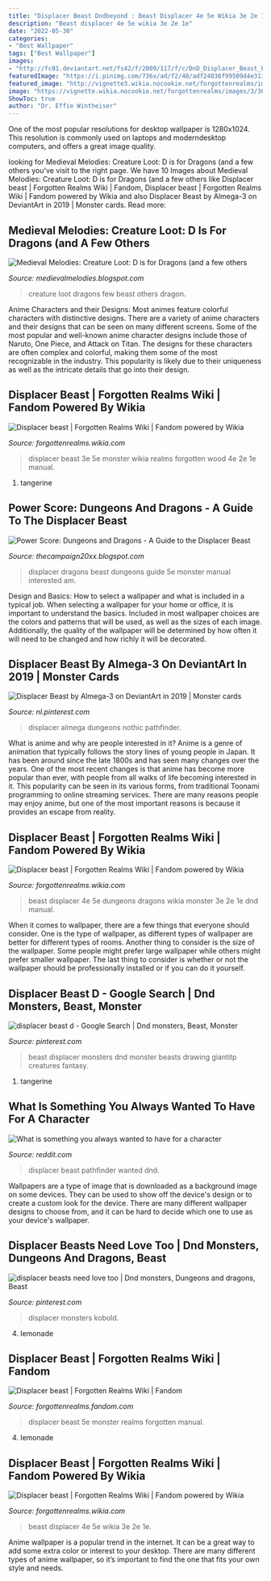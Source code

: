 ```yaml
---
title: "Displacer Beast Dndbeyond : Beast Displacer 4e 5e Wikia 3e 2e 1e"
description: "Beast displacer 4e 5e wikia 3e 2e 1e"
date: "2022-05-30"
categories:
- "Best Wallpaper"
tags: ["Best Wallpaper"]
images:
- "http://fc01.deviantart.net/fs42/f/2009/117/f/c/DnD_Displacer_Beast_by_Elvandia.jpg"
featuredImage: "https://i.pinimg.com/736x/ad/f2/40/adf24036f99509d4e313bd16a57c3b14.jpg"
featured_image: "http://vignette3.wikia.nocookie.net/forgottenrealms/images/1/1c/Monster_manual_35_-_Displacer_Beast_-_p67_-_Sam_wood.jpg/revision/latest/scale-to-width-down/270?cb=20141111125034"
image: "https://vignette.wikia.nocookie.net/forgottenrealms/images/3/36/Monster_Manual_5e_-_Displacer_Beast_-_p81.jpg/revision/latest?cb=20141111125051"
ShowToc: true
author: "Dr. Effie Wintheiser"
---
```



One of the most popular resolutions for desktop wallpaper is 1280x1024. This resolution is commonly used on laptops and moderndesktop computers, and offers a great image quality.

	

		
looking for Medieval Melodies: Creature Loot: D is for Dragons (and a few others you've visit to the right page. We have 10 Images about Medieval Melodies: Creature Loot: D is for Dragons (and a few others like Displacer beast | Forgotten Realms Wiki | Fandom, Displacer beast | Forgotten Realms Wiki | Fandom powered by Wikia and also Displacer Beast by Almega-3 on DeviantArt in 2019 | Monster cards. Read more:
		
    
## Medieval Melodies: Creature Loot: D Is For Dragons (and A Few Others

<img loading=lazy src="https://2.bp.blogspot.com/-hRU6pCsb5ow/WNWDBFOWxkI/AAAAAAAAB8o/dx_BohRWoN0UoBRtAWiM3u2mMm3fQU0YACEw/s320/dnd_displacer_beast_by_elvandia.jpg" onerror="this.onerror=null;this.src='https://tse4.mm.bing.net/th?id=OIP.p_Cf-gum5wAPzgns75onHgEuDO&amp;pid=15.1';" alt="Medieval Melodies: Creature Loot: D is for Dragons (and a few others">

_Source: medievalmelodies.blogspot.com_

>creature loot dragons few beast others dragon. 

	

Anime Characters and their Designs: Most animes feature colorful characters with distinctive designs.
There are a variety of anime characters and their designs that can be seen on many different screens. Some of the most popular and well-known anime character designs include those of Naruto, One Piece, and Attack on Titan. The designs for these characters are often complex and colorful, making them some of the most recognizable in the industry. This popularity is likely due to their uniqueness as well as the intricate details that go into their design.

    
## Displacer Beast | Forgotten Realms Wiki | Fandom Powered By Wikia

<img loading=lazy src="http://vignette3.wikia.nocookie.net/forgottenrealms/images/1/1c/Monster_manual_35_-_Displacer_Beast_-_p67_-_Sam_wood.jpg/revision/latest/scale-to-width-down/270?cb=20141111125034" onerror="this.onerror=null;this.src='https://tse3.mm.bing.net/th?id=OIP.aGa_-mrd09q9E46uqCduawAAAA&amp;pid=15.1';" alt="Displacer beast | Forgotten Realms Wiki | Fandom powered by Wikia">

_Source: forgottenrealms.wikia.com_

>displacer beast 3e 5e monster wikia realms forgotten wood 4e 2e 1e manual. 

	

1. tangerine 

    
## Power Score: Dungeons And Dragons - A Guide To The Displacer Beast

<img loading=lazy src="https://2.bp.blogspot.com/-J_FC_d87otE/VVbUe8MaPoI/AAAAAAAAEK0/yA1mHkcNFpI/s320/Monster_Manual_5e_-_Displacer_Beast_-_p81.jpg" onerror="this.onerror=null;this.src='https://tse2.mm.bing.net/th?id=OIP.Ys-qsoOVSH6uQyu6gZoW1QEsCx&amp;pid=15.1';" alt="Power Score: Dungeons and Dragons - A Guide to the Displacer Beast">

_Source: thecampaign20xx.blogspot.com_

>displacer dragons beast dungeons guide 5e monster manual interested am. 

	

Design and Basics: How to select a wallpaper and what is included in a typical job.
When selecting a wallpaper for your home or office, it is important to understand the basics. Included in most wallpaper choices are the colors and patterns that will be used, as well as the sizes of each image. Additionally, the quality of the wallpaper will be determined by how often it will need to be changed and how richly it will be decorated.

    
## Displacer Beast By Almega-3 On DeviantArt In 2019 | Monster Cards

<img loading=lazy src="https://i.pinimg.com/originals/2f/46/6e/2f466e3cdc2edfdefe0129b9a22c3b9e.png" onerror="this.onerror=null;this.src='https://tse3.mm.bing.net/th?id=OIP.uYY6rKFjliA49sbFhP_RdAHaFj&amp;pid=15.1';" alt="Displacer Beast by Almega-3 on DeviantArt in 2019 | Monster cards">

_Source: nl.pinterest.com_

>displacer almega dungeons nothic pathfinder. 

	

What is anime and why are people interested in it?
Anime is a genre of animation that typically follows the story lines of young people in Japan. It has been around since the late 1800s and has seen many changes over the years. One of the most recent changes is that anime has become more popular than ever, with people from all walks of life becoming interested in it. This popularity can be seen in its various forms, from traditional Toonami programming to online streaming services. There are many reasons people may enjoy anime, but one of the most important reasons is because it provides an escape from reality.

    
## Displacer Beast | Forgotten Realms Wiki | Fandom Powered By Wikia

<img loading=lazy src="http://vignette2.wikia.nocookie.net/forgottenrealms/images/d/df/Displacer_Beast_MM_4e.jpg/revision/latest/scale-to-width-down/350?cb=20101006071834" onerror="this.onerror=null;this.src='https://tse2.mm.bing.net/th?id=OIP.xUlWIBoSDMhaDSiTWcHF-gAAAA&amp;pid=15.1';" alt="Displacer beast | Forgotten Realms Wiki | Fandom powered by Wikia">

_Source: forgottenrealms.wikia.com_

>beast displacer 4e 5e dungeons dragons wikia monster 3e 2e 1e dnd manual. 

	

When it comes to wallpaper, there are a few things that everyone should consider. One is the type of wallpaper, as different types of wallpaper are better for different types of rooms. Another thing to consider is the size of the wallpaper. Some people might prefer large wallpaper while others might prefer smaller wallpaper. The last thing to consider is whether or not the wallpaper should be professionally installed or if you can do it yourself.

    
## Displacer Beast D - Google Search | Dnd Monsters, Beast, Monster

<img loading=lazy src="https://i.pinimg.com/originals/fd/2e/7a/fd2e7a7e6a13cc955360c0c6079d0394.jpg" onerror="this.onerror=null;this.src='https://tse2.mm.bing.net/th?id=OIP.2N8klWg8ZPzWMYmDfRSnfgHaGj&amp;pid=15.1';" alt="displacer beast d - Google Search | Dnd monsters, Beast, Monster">

_Source: pinterest.com_

>beast displacer monsters dnd monster beasts drawing giantitp creatures fantasy. 

	

1. tangerine 

    
## What Is Something You Always Wanted To Have For A Character

<img loading=lazy src="http://fc01.deviantart.net/fs42/f/2009/117/f/c/DnD_Displacer_Beast_by_Elvandia.jpg" onerror="this.onerror=null;this.src='https://tse2.mm.bing.net/th?id=OIP.fOfnoGk4Tria2Tzf16iKhQHaFD&amp;pid=15.1';" alt="What is something you always wanted to have for a character">

_Source: reddit.com_

>displacer beast pathfinder wanted dnd. 

	

Wallpapers are a type of image that is downloaded as a background image on some devices. They can be used to show off the device's design or to create a custom look for the device. There are many different wallpaper designs to choose from, and it can be hard to decide which one to use as your device's wallpaper.

    
## Displacer Beasts Need Love Too | Dnd Monsters, Dungeons And Dragons, Beast

<img loading=lazy src="https://i.pinimg.com/736x/ad/f2/40/adf24036f99509d4e313bd16a57c3b14.jpg" onerror="this.onerror=null;this.src='https://tse3.mm.bing.net/th?id=OIP.D-hh4KZ6q9fANS2TNjibqQAAAA&amp;pid=15.1';" alt="displacer beasts need love too | Dnd monsters, Dungeons and dragons, Beast">

_Source: pinterest.com_

>displacer monsters kobold. 

	

4. lemonade 

    
## Displacer Beast | Forgotten Realms Wiki | Fandom

<img loading=lazy src="https://vignette.wikia.nocookie.net/forgottenrealms/images/3/36/Monster_Manual_5e_-_Displacer_Beast_-_p81.jpg/revision/latest?cb=20141111125051" onerror="this.onerror=null;this.src='https://tse2.mm.bing.net/th?id=OIP.fJ7K7IBrz7lnrMCmbZH_NwHaEX&amp;pid=15.1';" alt="Displacer beast | Forgotten Realms Wiki | Fandom">

_Source: forgottenrealms.fandom.com_

>displacer beast 5e monster realms forgotten manual. 

	

4. lemonade 

    
## Displacer Beast | Forgotten Realms Wiki | Fandom Powered By Wikia

<img loading=lazy src="http://vignette2.wikia.nocookie.net/forgottenrealms/images/d/df/Displacer_Beast_MM_4e.jpg/revision/latest/scale-to-width-down/270?cb=20101006071834" onerror="this.onerror=null;this.src='https://tse2.mm.bing.net/th?id=OIP.N8Nxj0Tuu6vwTQNDeiLc0AAAAA&amp;pid=15.1';" alt="Displacer beast | Forgotten Realms Wiki | Fandom powered by Wikia">

_Source: forgottenrealms.wikia.com_

>beast displacer 4e 5e wikia 3e 2e 1e. 

	

Anime wallpaper is a popular trend in the internet. It can be a great way to add some extra color or interest to your desktop. There are many different types of anime wallpaper, so it’s important to find the one that fits your own style and needs.


